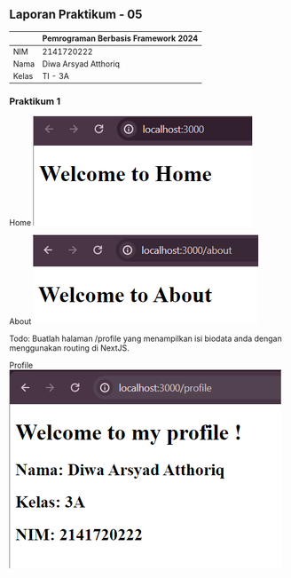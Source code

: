## Laporan Praktikum - 05

|       | Pemrograman Berbasis Framework 2024 |
| ----- | ----------------------------------- |
| NIM   | 2141720222                          |
| Nama  | Diwa Arsyad Atthoriq                |
| Kelas | TI - 3A                             |

### Praktikum 1

Home
![Screenshot](assets-report/01.png)

About
![Screenshot](assets-report/02.png)

Todo: Buatlah halaman /profile yang menampilkan isi biodata anda dengan menggunakan routing di NextJS.

Profile
![Screenshot](assets-report/03.png)

